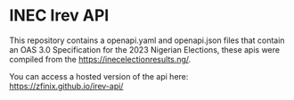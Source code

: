 # INEC Irev API

This repository contains a openapi.yaml and openapi.json files that contain an OAS 3.0 Specification for the 2023 Nigerian Elections, these apis were compiled from the https://inecelectionresults.ng/.

You can access a hosted version of the api here: https://zfinix.github.io/irev-api/